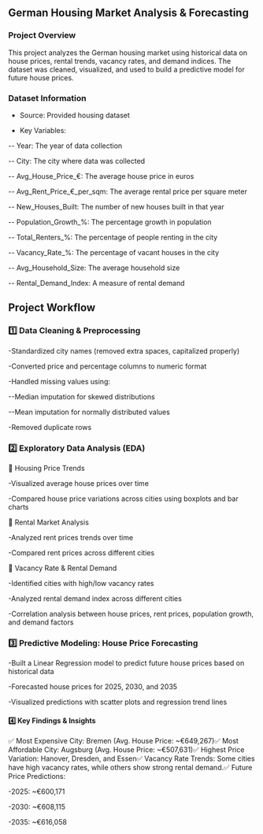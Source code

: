 ## German Housing Market Analysis & Forecasting

### Project Overview

This project analyzes the German housing market using historical data on house prices, rental trends, vacancy rates, and demand indices. The dataset was cleaned, visualized, and used to build a predictive model for future house prices.

### Dataset Information

- Source: Provided housing dataset

- Key Variables:

-- Year: The year of data collection

-- City: The city where data was collected

-- Avg_House_Price_€: The average house price in euros

-- Avg_Rent_Price_€_per_sqm: The average rental price per square meter

-- New_Houses_Built: The number of new houses built in that year

-- Population_Growth_%: The percentage growth in population

-- Total_Renters_%: The percentage of people renting in the city

-- Vacancy_Rate_%: The percentage of vacant houses in the city

-- Avg_Household_Size: The average household size

-- Rental_Demand_Index: A measure of rental demand

## Project Workflow

### 1️⃣ Data Cleaning & Preprocessing

-Standardized city names (removed extra spaces, capitalized properly)

-Converted price and percentage columns to numeric format

-Handled missing values using:

--Median imputation for skewed distributions

--Mean imputation for normally distributed values

-Removed duplicate rows

### 2️⃣ Exploratory Data Analysis (EDA)

🔹 Housing Price Trends

-Visualized average house prices over time

-Compared house price variations across cities using boxplots and bar charts

🔹 Rental Market Analysis

-Analyzed rent prices trends over time

-Compared rent prices across different cities

🔹 Vacancy Rate & Rental Demand

-Identified cities with high/low vacancy rates

-Analyzed rental demand index across different cities

-Correlation analysis between house prices, rent prices, population growth, and demand factors

### 3️⃣ Predictive Modeling: House Price Forecasting

-Built a Linear Regression model to predict future house prices based on historical data

-Forecasted house prices for 2025, 2030, and 2035

-Visualized predictions with scatter plots and regression trend lines

#### 4️⃣ Key Findings & Insights

✅ Most Expensive City: Bremen (Avg. House Price: ~€649,267)✅ Most Affordable City: Augsburg (Avg. House Price: ~€507,631)✅ Highest Price Variation: Hanover, Dresden, and Essen✅ Vacancy Rate Trends: Some cities have high vacancy rates, while others show strong rental demand.✅ Future Price Predictions:

-2025: ~€600,171

-2030: ~€608,115

-2035: ~€616,058
